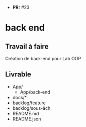 - **PR:** #23 

# back end

## Travail à faire

Création de back-end pour Lab OOP

## Livrable

- App/
  - App/back-end
- docs/*
- backlog/feature
- backlog/sous-âch
- README.md
- README.json


